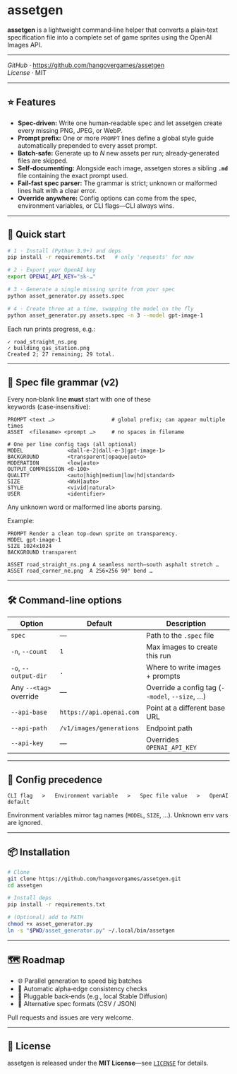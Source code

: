 # assetgen

**assetgen** is a lightweight command‑line helper that converts a plain‑text specification file into a complete set of game sprites using the OpenAI Images API.

---

*GitHub ·* <https://github.com/hangovergames/assetgen>  
*License ·* MIT

---

## ⭐️ Features

* **Spec‑driven:** Write one human‑readable spec and let assetgen create every missing PNG, JPEG, or WebP.
* **Prompt prefix:** One or more `PROMPT` lines define a global style guide automatically prepended to every asset prompt.
* **Batch‑safe:** Generate up to *N* new assets per run; already‑generated files are skipped.
* **Self‑documenting:** Alongside each image, assetgen stores a sibling **`.md`** file containing the exact prompt used.
* **Fail‑fast spec parser:** The grammar is strict; unknown or malformed lines halt with a clear error.
* **Override anywhere:** Config options can come from the spec, environment variables, or CLI flags—CLI always wins.

---

## 🏃‍ Quick start

```bash
# 1 · Install (Python 3.9+) and deps
pip install -r requirements.txt   # only 'requests' for now

# 2 · Export your OpenAI key
export OPENAI_API_KEY="sk‑…"

# 3 · Generate a single missing sprite from your spec
python asset_generator.py assets.spec

# 4 · Create three at a time, swapping the model on the fly
python asset_generator.py assets.spec -n 3 --model gpt-image-1
```

Each run prints progress, e.g.:

```
✓ road_straight_ns.png
✓ building_gas_station.png
Created 2; 27 remaining; 29 total.
```

---

## 📑 Spec file grammar (v2)

Every non‑blank line **must** start with one of these keywords (case‑insensitive):

```
PROMPT <text …>                  # global prefix; can appear multiple times
ASSET  <filename> <prompt …>     # no spaces in filename

# One per line config tags (all optional)
MODEL              <dall-e-2|dall-e-3|gpt-image-1>
BACKGROUND         <transparent|opaque|auto>
MODERATION         <low|auto>
OUTPUT_COMPRESSION <0‑100>
QUALITY            <auto|high|medium|low|hd|standard>
SIZE               <WxH|auto>
STYLE              <vivid|natural>
USER               <identifier>
```

Any unknown word or malformed line aborts parsing.

Example:

```text
PROMPT Render a clean top‑down sprite on transparency.
MODEL gpt-image-1
SIZE 1024x1024
BACKGROUND transparent

ASSET road_straight_ns.png A seamless north–south asphalt stretch …
ASSET road_corner_ne.png  A 256×256 90° bend …
```

---

## 🛠 Command‑line options

| Option | Default | Description |
|--------|---------|-------------|
| `spec` | — | Path to the `.spec` file |
| `-n`, `--count` | `1` | Max images to create this run |
| `-o`, `--output-dir` | `.` | Where to write images + prompts |
| Any `--<tag>` override | — | Override a config tag (`--model`, `--size`, …) |
| `--api-base` | `https://api.openai.com` | Point at a different base URL |
| `--api-path` | `/v1/images/generations` | Endpoint path |
| `--api-key` | — | Overrides `OPENAI_API_KEY` |

---

## 🔄 Config precedence

```
CLI flag   >   Environment variable   >   Spec file value   >   OpenAI default
```

Environment variables mirror tag names (`MODEL`, `SIZE`, …). Unknown env vars are ignored.

---

## 📦 Installation

```bash
# Clone
git clone https://github.com/hangovergames/assetgen.git
cd assetgen

# Install deps
pip install -r requirements.txt

# (Optional) add to PATH
chmod +x asset_generator.py
ln -s "$PWD/asset_generator.py" ~/.local/bin/assetgen
```

---

## 🗺 Roadmap

- 🌐 Parallel generation to speed big batches
- 🚦 Automatic alpha‑edge consistency checks
- 🔌 Pluggable back‑ends (e.g., local Stable Diffusion)
- 📄 Alternative spec formats (CSV / JSON)

Pull requests and issues are very welcome.

---

## 📝 License

assetgen is released under the **MIT License**—see [`LICENSE`](LICENSE) for details.
